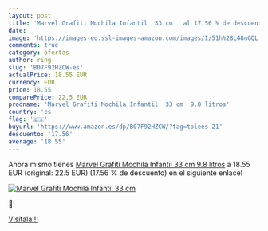 ```yaml
---
layout: post
title: 'Marvel Grafiti Mochila Infantil  33 cm   al 17.56 % de descuento'
date: 
image: 'https://images-eu.ssl-images-amazon.com/images/I/51h%2BL48nGQL._SL200_.jpg'
comments: true
category: ofertas
author: ring
slug: 'B07F92HZCW-es'
actualPrice: 18.55 EUR
currency: EUR
price: 18.55
comparePrice: 22.5 EUR
prodname: 'Marvel Grafiti Mochila Infantil  33 cm  9.8 litros'
country: 'es'
flag: '🇪🇸'
buyurl: 'https://www.amazon.es/dp/B07F92HZCW/?tag=tolees-21'
descuento: '17.56'
average: '18.55'
---
```


Ahora mismo tienes [Marvel Grafiti Mochila Infantil  33 cm  9.8 litros](https://www.amazon.es/dp/B07F92HZCW/?tag=tolees-21) a 18.55 EUR (original: 22.5 EUR) (17.56 %  de descuento) en el siguiente enlace!

[![Marvel Grafiti Mochila Infantil  33 cm  ](https://images-eu.ssl-images-amazon.com/images/I/51h%2BL48nGQL._SL200_.jpg)](https://www.amazon.es/dp/B07F92HZCW/?tag=tolees-21)

🔎:


[Visítala!!!](https://www.amazon.es/dp/B07F92HZCW/?tag=tolees-21)
